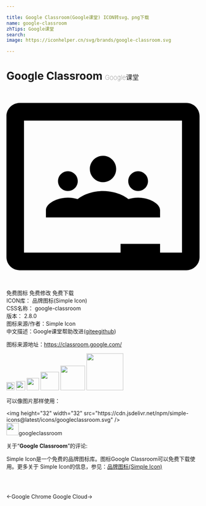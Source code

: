 ```yaml
---

title: Google Classroom(Google课堂) ICON转svg、png下载
name: google-classroom
zhTips: Google课堂
search: 
image: https://iconhelper.cn/svg/brands/google-classroom.svg

---
```


# Google Classroom  <small style="font-size: 60%;font-weight: 100">Google课堂</small>

<div id="svg" class="svg-wrap">
<svg role="img" xmlns="http://www.w3.org/2000/svg" viewBox="0 0 24 24"><title>Google Classroom icon</title><path d="M1.6367 1.6367C.7322 1.6367 0 2.369 0 3.2734v17.4532c0 .9045.7322 1.6367 1.6367 1.6367h20.7266c.9045 0 1.6367-.7322 1.6367-1.6367V3.2734c0-.9045-.7322-1.6367-1.6367-1.6367H1.6367zm.545 2.1817h19.6367v16.3632h-2.7266v-1.0898h-4.9102v1.0898h-12V3.8184zM12 8.1816c-.9046 0-1.6367.7322-1.6367 1.6368 0 .9045.7321 1.6367 1.6367 1.6367.9046 0 1.6367-.7322 1.6367-1.6367 0-.9046-.7321-1.6368-1.6367-1.6368zm-4.3633 1.9102c-.6773 0-1.2285.5493-1.2285 1.2266 0 .6772.5512 1.2265 1.2285 1.2265.6773 0 1.2266-.5493 1.2266-1.2265 0-.6773-.5493-1.2266-1.2266-1.2266zm8.7266 0c-.6773 0-1.2266.5493-1.2266 1.2266 0 .6772.5493 1.2265 1.2266 1.2265.6773 0 1.2285-.5493 1.2285-1.2265 0-.6773-.5512-1.2266-1.2285-1.2266zM12 12.5449c-1.179 0-2.4128.4012-3.1484 1.0059-.384-.1198-.8043-.1875-1.2149-.1875-1.3136 0-2.7285.695-2.7285 1.5586v.8965h14.1836v-.8965c0-.8637-1.4149-1.5586-2.7285-1.5586-.4106 0-.831.0677-1.2149.1875-.7356-.6047-1.9694-1.0059-3.1484-1.0059Z"/></svg>
</div>
<detail full-name='google-classroom'></detail>

<div class="detail-page">
<p>
<span><span class="badge-success badge">免费图标</span> <span class="badge-success badge">免费修改</span>  <span class="badge-success badge">免费下载</span> </span>
<br/>
<span>
ICON库：
<span class="badge-secondary badge">品牌图标(Simple Icon)</span> 
</span>
<br/>
<span>
CSS名称：
<span class="badge-secondary badge">google-classroom</span> 
</span>

<br/>
<span>
版本：
<span class="badge-secondary badge">2.8.0</span> 
</span>
<br/>
<span>图标来源/作者：<span class="badge-light badge">Simple Icon</span></span> 
<br/>
<span class="zh-detail">中文描述：<span class="badge-primary badge">Google课堂</span><span class="help-link"><span>帮助改进</span>(<a href="https://gitee.com/liuwave/icon-helper/edit/master/json/brands/google-classroom.json" target="_blank" rel="noopener noreferrer">gitee</a><a href="https://github.com/liuwave/icon-helper/edit/master/json/brands/google-classroom.json" target="_blank" rel="noopener noreferrer">github</a></span>)</span><br/>
</p>
</div><div class="description description alert alert-light"><p>图标来源地址：<a href="https://classroom.google.com/" target="_blank" rel="noopener noreferrer">https://classroom.google.com/</a></p></div>
<div class="alert alert-dark">
<img height="21" width="21" src="https://cdn.jsdelivr.net/npm/simple-icons@latest/icons/googleclassroom.svg" />
<img height="24" width="24" src="https://cdn.jsdelivr.net/npm/simple-icons@latest/icons/googleclassroom.svg" />
<img height="32" width="32" src="https://cdn.jsdelivr.net/npm/simple-icons@latest/icons/googleclassroom.svg" />
<img height="48" width="48" src="https://cdn.jsdelivr.net/npm/simple-icons@latest/icons/googleclassroom.svg" />
<img height="64" width="64" src="https://cdn.jsdelivr.net/npm/simple-icons@latest/icons/googleclassroom.svg" />
<img height="96" width="96" src="https://cdn.jsdelivr.net/npm/simple-icons@latest/icons/googleclassroom.svg" />

</div>
<div>
  <p>可以像图片那样使用：    
  </p>
  <div class="alert alert-primary" style="font-size: 14px">
    &lt;img height="32" width="32" src="https://cdn.jsdelivr.net/npm/simple-icons@latest/icons/googleclassroom.svg" /&gt;
    <copy-btn content='<img height="32" width="32" src="https://cdn.jsdelivr.net/npm/simple-icons@latest/icons/googleclassroom.svg" />'></copy-btn>
  </div>
  <div class="alert alert-secondary">
    <img height="32" width="32" src="https://cdn.jsdelivr.net/npm/simple-icons@latest/icons/googleclassroom.svg" />googleclassroom
    <copy-btn content="googleclassroom" btn-title="复制图标名称"></copy-btn>
  </div>
</div>
<div class="icon-detail__container">
<p>关于“<b>Google Classroom</b>”的评论:</p>
</div>
<Vssue title="关于“Google Classroom”的评论" />
<div><p>Simple Icon是一个免费的品牌图标库。图标Google Classroom可以免费下载使用。更多关于  Simple Icon的信息，参见：<a target="_blank" href="https://iconhelper.cn/brands.html">品牌图标(Simple Icon)</a>
</p></div>


<div style="padding:2rem 0 " class="page-nav"><p class="inner"><span class="prev">←<router-link to="/icon/google-chrome.html">Google Chrome</router-link></span> <span class="next"><router-link to="/icon/google-cloud.html">Google Cloud</router-link>→</span></p></div>
